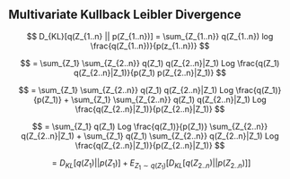 ## Multivariate Kullback Leibler Divergence

$$
D_{KL}[q(Z_{1..n} || p(Z_{1..n})] = \sum_{Z_{1..n}} q(Z_{1..n}) log \frac{q(Z_{1..n})}{p(z_{1..n})}
$$

$$
= \sum_{Z_1} \sum_{Z_{2..n}} q(Z_1) q(Z_{2..n}|Z_1) Log \frac{q(Z_1) q(Z_{2..n}|Z_1)}{p(Z_1) p(Z_{2..n}|Z_1)}
$$

$$
= \sum_{Z_1} \sum_{Z_{2..n}} q(Z_1) q(Z_{2..n}|Z_1) Log \frac{q(Z_1)}{p(Z_1)} + \sum_{Z_1} \sum_{Z_{2..n}} q(Z_1) q(Z_{2..n}|Z_1) Log \frac{q(Z_{2..n}|Z_1)}{p(Z_{2..n}|Z_1)}
$$

$$
= \sum_{Z_1} q(Z_1) Log \frac{q(Z_1)}{p(Z_1)} \sum_{Z_{2..n}} q(Z_{2..n}|Z_1) + \sum_{Z_1} q(Z_1) \sum_{Z_{2..n}} q(Z_{2..n}|Z_1) Log \frac{q(Z_{2..n}|Z_1)}{p(Z_{2..n}|Z_1)}
$$

$$
=D_{KL}[q(Z_1)||p(Z_1)] + E_{Z_1 \sim q(Z_1)}[ D_{KL}[q(Z_{2..n})||p(Z_{2..n})] ]
$$
